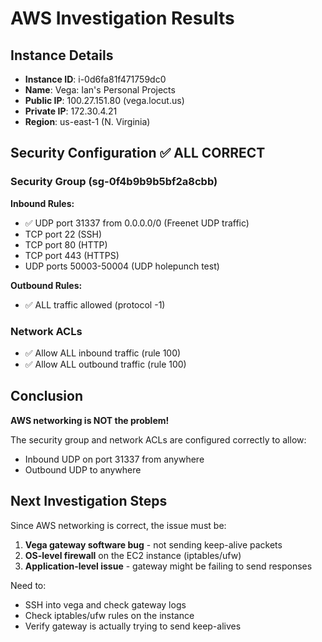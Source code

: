 # AWS Investigation Results

## Instance Details
- **Instance ID**: i-0d6fa81f471759dc0  
- **Name**: Vega: Ian's Personal Projects
- **Public IP**: 100.27.151.80 (vega.locut.us)
- **Private IP**: 172.30.4.21
- **Region**: us-east-1 (N. Virginia)

## Security Configuration ✅ ALL CORRECT

### Security Group (sg-0f4b9b9b5bf2a8cbb)
**Inbound Rules:**
- ✅ UDP port 31337 from 0.0.0.0/0 (Freenet UDP traffic)
- TCP port 22 (SSH)
- TCP port 80 (HTTP)
- TCP port 443 (HTTPS)
- UDP ports 50003-50004 (UDP holepunch test)

**Outbound Rules:**
- ✅ ALL traffic allowed (protocol -1)

### Network ACLs
- ✅ Allow ALL inbound traffic (rule 100)
- ✅ Allow ALL outbound traffic (rule 100)

## Conclusion
**AWS networking is NOT the problem!** 

The security group and network ACLs are configured correctly to allow:
- Inbound UDP on port 31337 from anywhere
- Outbound UDP to anywhere

## Next Investigation Steps
Since AWS networking is correct, the issue must be:

1. **Vega gateway software bug** - not sending keep-alive packets
2. **OS-level firewall** on the EC2 instance (iptables/ufw)
3. **Application-level issue** - gateway might be failing to send responses

Need to:
- SSH into vega and check gateway logs
- Check iptables/ufw rules on the instance
- Verify gateway is actually trying to send keep-alives